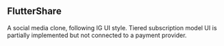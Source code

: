 ## FlutterShare

A social media clone, following IG UI style. 
Tiered subscription model UI is partially implemented but not connected to a payment provider.
